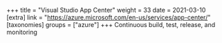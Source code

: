 +++
title = "Visual Studio App Center"
weight = 33
date = 2021-03-10
[extra]
link = "https://azure.microsoft.com/en-us/services/app-center/"
[taxonomies]
groups = ["azure"]
+++
Continuous build, test, release, and monitoring


